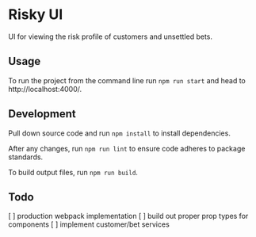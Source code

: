 # Risky UI

UI for viewing the risk profile of customers and unsettled bets.

## Usage
To run the project from the command line run ```npm run start``` and head to http://localhost:4000/.

## Development
Pull down source code and run ```npm install``` to install dependencies.

After any changes, run ```npm run lint``` to ensure code adheres to package standards.

To build output files, run ```npm run build```.

## Todo
[ ] production webpack implementation
[ ] build out proper prop types for components
[ ] implement customer/bet services
